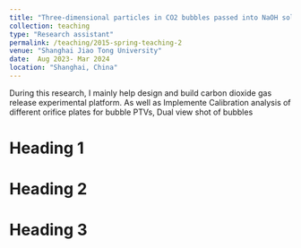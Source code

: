 ```yaml
---
title: "Three-dimensional particles in CO2 bubbles passed into NaOH solution in  tracking velocimetry using two-view systems"
collection: teaching
type: "Research assistant"
permalink: /teaching/2015-spring-teaching-2
venue: "Shanghai Jiao Tong University"
date:  Aug 2023- Mar 2024 
location: "Shanghai, China"
---
```


During this research, I mainly help design and build carbon dioxide gas release experimental platform.
As well as Implemente Calibration analysis of different orifice plates for bubble PTVs, Dual view shot of bubbles

Heading 1
======

Heading 2
======

Heading 3
======
